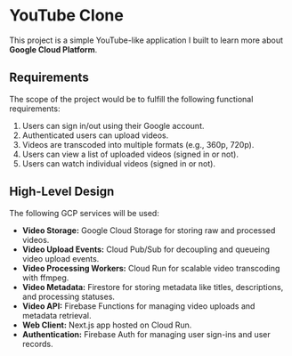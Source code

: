 # YouTube Clone

This project is a simple YouTube-like application I built to learn more about **Google Cloud Platform**.

## Requirements
The scope of the project would be to fulfill the following functional requirements:
1. Users can sign in/out using their Google account.
2. Authenticated users can upload videos.
3. Videos are transcoded into multiple formats (e.g., 360p, 720p).
4. Users can view a list of uploaded videos (signed in or not).
5. Users can watch individual videos (signed in or not).


## High-Level Design
The following GCP services will be used:
- **Video Storage:** Google Cloud Storage for storing raw and processed videos.
- **Video Upload Events:** Cloud Pub/Sub for decoupling and queueing video upload events.
- **Video Processing Workers:** Cloud Run for scalable video transcoding with ffmpeg.
- **Video Metadata:** Firestore for storing metadata like titles, descriptions, and processing statuses.
- **Video API:** Firebase Functions for managing video uploads and metadata retrieval.
- **Web Client:** Next.js app hosted on Cloud Run.
- **Authentication:** Firebase Auth for managing user sign-ins and user records.
